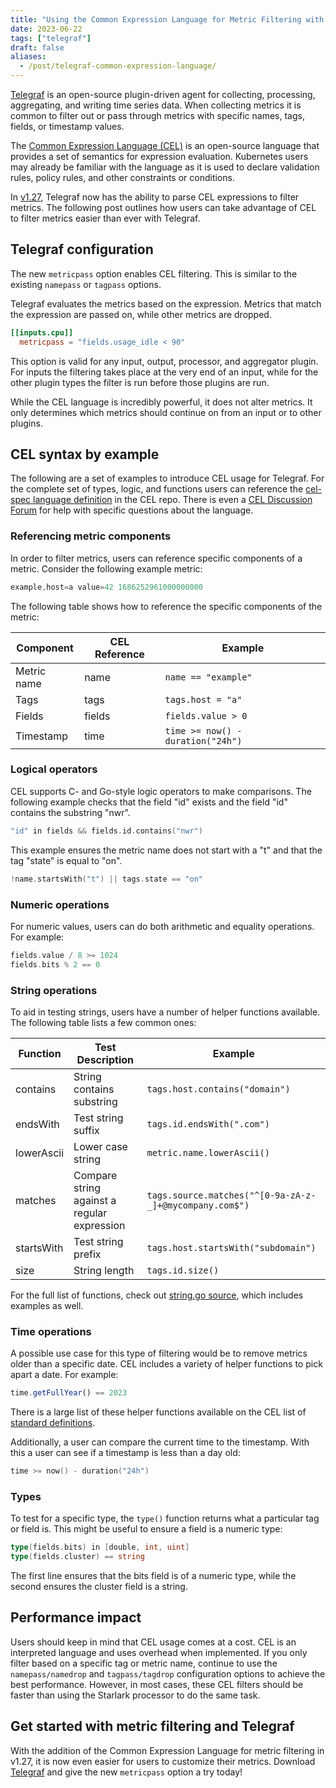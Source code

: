 ```yaml
---
title: "Using the Common Expression Language for Metric Filtering with Telegraf"
date: 2023-06-22
tags: ["telegraf"]
draft: false
aliases:
  - /post/telegraf-common-expression-language/
---
```


[Telegraf][telegraf] is an open-source plugin-driven agent for collecting,
processing, aggregating, and writing time series data. When collecting metrics
it is common to filter out or pass through metrics with specific names, tags,
fields, or timestamp values.

The [Common Expression Language (CEL)][cel] is an open-source language that
provides a set of semantics for expression evaluation. Kubernetes users may
already be familiar with the language as it is used to declare validation rules,
policy rules, and other constraints or conditions.

In [v1.27][1.27], Telegraf now has the ability to parse CEL expressions to
filter metrics. The following post outlines how users can take advantage of CEL
to filter metrics easier than ever with Telegraf.

[telegraf]: https://www.github.com/influxdata/telegraf/
[cel]: https://github.com/google/cel-spec
[1.27]: https://www.influxdata.com/blog/release-announcement-telegraf-1-27

## Telegraf configuration

The new `metricpass` option enables CEL filtering. This is similar to the
existing `namepass` or `tagpass` options.

Telegraf evaluates the metrics based on the expression. Metrics that match the
expression are passed on, while other metrics are dropped.

```toml
[[inputs.cpu]]
  metricpass = "fields.usage_idle < 90"
```

This option is valid for any input, output, processor, and aggregator plugin.
For inputs the filtering takes place at the very end of an input, while for the
other plugin types the filter is run before those plugins are run.

While the CEL language is incredibly powerful, it does not alter metrics. It
only determines which metrics should continue on from an input or to other
plugins.

## CEL syntax by example

The following are a set of examples to introduce CEL usage for Telegraf. For the
complete set of types, logic, and functions users can reference the
[cel-spec language definition][cel definition] in the CEL repo. There is even a
[CEL Discussion Forum][cel forum] for help with specific questions about the
language.

[cel definition]: https://github.com/google/cel-spec/blob/master/doc/langdef.md
[cel forum]: https://groups.google.com/g/cel-go-discuss

### Referencing metric components

In order to filter metrics, users can reference specific components of a metric.
Consider the following example metric:

```s
example,host=a value=42 1686252961000000000
```

The following table shows how to reference the specific components of the
metric:

| Component   |	CEL Reference |	Example |
|-------------|---------------|---------|
| Metric name |	name 	| `name == "example"` |
| Tags 	      | tags 	| `tags.host = "a"` |
| Fields 	  | fields 	| `fields.value > 0` |
| Timestamp   |	time 	| `time >= now() - duration("24h")` |

### Logical operators

CEL supports C- and Go-style logic operators to make comparisons. The following
example checks that the field "id" exists and the field "id" contains the
substring "nwr".

```go
"id" in fields && fields.id.contains("nwr")
```

This example ensures the metric name does not start with a "t" and that the tag
"state" is equal to "on".

```go
!name.startsWith("t") || tags.state == "on"
```

### Numeric operations

For numeric values, users can do both arithmetic and equality operations. For
example:

```go
fields.value / 8 >= 1024
fields.bits % 2 == 0
```

### String operations

To aid in testing strings, users have a number of helper functions available. The following table lists a few common ones:

| Function | Test Description  | Example  |
|----------|-------------------|----------|
| contains   | String contains substring | `tags.host.contains("domain")` |
| endsWith   | Test string suffix | `tags.id.endsWith(".com")` |
| lowerAscii | Lower case string | `metric.name.lowerAscii()` |
| matches    | Compare string against a regular expression | `tags.source.matches("^[0-9a-zA-z-_]+@mycompany.com$")` |
| startsWith |	Test string prefix | `tags.host.startsWith("subdomain")` |
| size       | String length | `tags.id.size()` |

For the full list of functions, check out [string.go source][string.go], which
includes examples as well.

[string.go]: https://github.com/google/cel-go/blob/master/ext/strings.go

### Time operations

A possible use case for this type of filtering would be to remove metrics older
than a specific date. CEL includes a variety of helper functions to pick apart a
date. For example:

```js
time.getFullYear() == 2023
```

There is a large list of these helper functions available on the CEL list of
[standard definitions][std def].

[std def]: https://github.com/google/cel-spec/blob/master/doc/langdef.md#list-of-standard-definitions

Additionally, a user can compare the current time to the timestamp. With this a
user can see if a timestamp is less than a day old:

```go
time >= now() - duration("24h")
```

### Types

To test for a specific type, the `type()` function returns what a particular tag
or field is. This might be useful to ensure a field is a numeric type:

```go
type(fields.bits) in [double, int, uint]
type(fields.cluster) == string
```

The first line ensures that the bits field is of a numeric type, while the
second ensures the cluster field is a string.

## Performance impact

Users should keep in mind that CEL usage comes at a cost. CEL is an interpreted
language and uses overhead when implemented. If you only filter based on a
specific tag or metric name, continue to use the `namepass/namedrop` and
`tagpass/tagdrop` configuration options to achieve the best performance.
However, in most cases, these CEL filters should be faster than using the
Starlark processor to do the same task.

## Get started with metric filtering and Telegraf

With the addition of the Common Expression Language for metric filtering in
v1.27, it is now even easier for users to customize their metrics. Download
[Telegraf][telegraf] and give the new `metricpass` option a try today!
